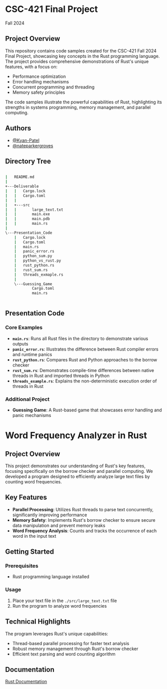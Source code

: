
# CSC-421 Final Project
Fall 2024 


## Project Overview

This repository contains code samples created for the CSC-421 Fall 2024 Final Project, showcasing key concepts in the Rust programming language. The project provides comprehensive demonstrations of Rust's unique features, with a focus on:

- Performance optimization
- Error handling mechanisms
- Concurrent programming and threading
- Memory safety principles

The code samples illustrate the powerful capabilities of Rust, highlighting its strengths in systems programming, memory management, and parallel computing.




## Authors

- [@Kyan-Patel](https://github.com/Kyan-Patel)
- [@nateparkergroves](https://github.com/nateparkergroves)


## Directory Tree
```bash

|   README.md
|   
+---Deliverable
|   |   Cargo.lock
|   |   Cargo.toml
|   |   
|   +---src
|   |       large_text.txt
|   |       main.exe
|   |       main.pdb
|   |       main.rs   
|                           
\---Presentation_Code
    |   Cargo.lock
    |   Cargo.toml
    |   main.rs
    |   panic_error.rs
    |   python_sum.py
    |   python_vs_rust.py
    |   rust_python.rs
    |   rust_sum.rs
    |   threads_exmaple.rs
    |   
    \---Guessing_Game
            Cargo.toml
            main.rs
           
```

## Presentation Code

### Core Examples

- **`main.rs`**: Runs all Rust files in the directory to demonstrate various outputs
- **`panic_error.rs`**: Illustrates the difference between Rust compiler errors and runtime panics
- **`rust_python.rs`**: Compares Rust and Python approaches to the borrow checker
- **`rust_sum.rs`**: Demonstrates compile-time differences between native threads in Rust and imported threads in Python
- **`threads_example.rs`**: Explains the non-deterministic execution order of threads in Rust

### Additional Project

- **Guessing Game**: A Rust-based game that showcases error handling and panic mechanisms

# Word Frequency Analyzer in Rust

## Project Overview

This project demonstrates our understanding of Rust's key features, focusing specifically on the borrow checker and parallel computing. We developed a program designed to efficiently analyze large text files by counting word frequencies.

## Key Features

- **Parallel Processing**: Utilizes Rust threads to parse text concurrently, significantly improving performance
- **Memory Safety**: Implements Rust's borrow checker to ensure secure data manipulation and prevent memory leaks
- **Word Frequency Analysis**: Counts and tracks the occurrence of each word in the input text

## Getting Started

### Prerequisites

- Rust programming language installed

### Usage

1. Place your text file in the `./src/large_text.txt` file
2. Run the program to analyze word frequencies

## Technical Highlights

The program leverages Rust's unique capabilities:
- Thread-based parallel processing for faster text analysis
- Robust memory management through Rust's borrow checker
- Efficient text parsing and word counting algorithm



## Documentation

[Rust Documentation](https://www.rust-lang.org/learn)

